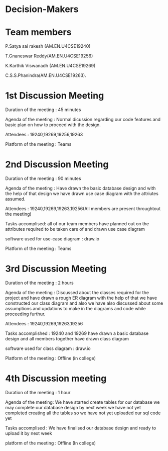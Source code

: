 # Decision-Makers

# Team members

P.Satya sai rakesh (AM.EN.U4CSE19240)

T.Gnaneswar Reddy(AM.EN.U4CSE19256)

K.Karthik Viswanadh (AM.EN.U4CSE19269)

C.S.S.Phanindra(AM.EN.U4CSE19263).

# 1st Discussion Meeting

Duration of the meeting : 45 minutes

Agenda of the meeting : Normal dicussion regarding our code features  and basic plan on how to proceed with the design.

Attendees : 19240,19269,19256,19263

Platform of the meeting : Teams

# 2nd Discussion Meeting

Duration of the meeting : 90 minutes

Agenda of the meeting : Have drawn the basic database design and with the help of that design we have drawn use case diagram with the attriutes assumed.

Attendees : 19240,19269,19263,19256(All members are present throughtout the meeting)

Tasks accomplised: all of our team members have planned out on the attributes required to be taken care of and drawn use case diagram

software used for use-case diagram : draw.io

Platform of the meeting : Teams


# 3rd Discussion Meeting

Duration of the meeting : 2 hours

Agenda of the meeting : Discussed about the classes required for the project and have drawn a rough ER diagram with the help of that we have constructed our class diagram and also we have also discussed about some assumptions and updations to make in the diagrams and code while proceeding furthur.

Attendees : 19240,19269,19263,19256

Tasks accomplished : 19240 and 19269 have drawn a basic database design and all members together have drawn class diagram

software used for class diagram : draw.io

Platform of the meeting : Offline (in college)

# 4th Discussion meeting

Duration of the meeting : 1 hour

Agenda of the meeting: We have started create tables for our database we may complete our database design by next week we have not yet completed creating all the tables so we have not yet uploaded our sql code yet

Tasks accomplised : We have finalised our database design and ready to upload it by next week

platform of the meeting : Offline (In college)


